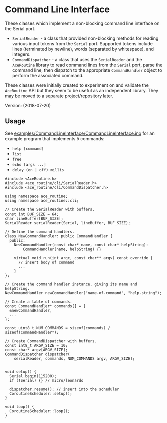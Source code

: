 # Command Line Interface

These classes which implement a non-blocking command line interface on the
Serial port.

* `SerialReader` - a class that provided non-blocking methods for
  reading various input tokens from the `Serial` port. Supported tokens include
  lines (terminated by newline), words (separated by whitespace), and
  integers.
* `CommandDispatcher` - a class that uses the `SerialReader` and
  the `AceRoutine` library to read command lines from the `Serial` port,
  parse the command line, then dispatch to the appropriate `CommandHandler`
  object to perform the associated command.

These classes were initially created to experiment on and validate the
`AceRoutine` API but they seem to be useful as an independent library. They may
be moved to a separate project/repository later.

Version: (2018-07-20)

## Usage

See 
[examples/CommandLineInterface/CommandLineInterface.ino](../../../examples/CommandLineInterface/CommandLineInterface.ino)
for an example program that implements 5 commands:
* `help [command]`
* `list`
* `free`
* `echo [args ...]`
* `delay (on | off) millis`

```
#include <AceRoutine.h>
#include <ace_routine/cli/SerialReader.h>
#include <ace_routine/cli/CommandDispatcher.h>

using namespace ace_routine;
using namespace ace_routine::cli;

// Create the SerialReader with buffers.
const int BUF_SIZE = 64;
char lineBuffer[BUF_SIZE];
SerialReader serialReader(Serial, lineBuffer, BUF_SIZE);

// Define the command handlers.
class NewCommandHandler: public CommandHandler {
  public:
    NewCommandHandler(const char* name, const char* helpString):
        CommandHandler(name, helpString) {}
    
    virtual void run(int argc, const char** argv) const override {
      // insert body of command
      ...
    }
};

// Create the command handler instance, giving its name and helpString.
NewCommandHandler newCommandHandler("name-of-command", "help-string");

// Create a table of commands.
const CommandHandler* commands[] = {
  &newCommandHandler,
  ...
};

const uint8_t NUM_COMMANDS = sizeof(commands) / sizeof(CommandHandler*);

// Create CommandDispatcher with buffers.
const int8_t ARGV_SIZE = 10;
const char* argv[ARGV_SIZE];
CommandDispatcher dispatcher(
    serialReader, commands, NUM_COMMANDS argv, ARGV_SIZE);


void setup() {
  Serial.begin(115200);
  if (!Serial) {} // micro/leonardo

  dispatcher.resume(); // insert into the scheduler
  CoroutineScheduler::setup();
}

void loop() {
  CoroutineScheduler::loop();
}
```
